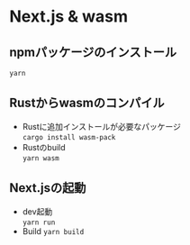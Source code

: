 # Next.js & wasm

## npmパッケージのインストール

`yarn`

## Rustからwasmのコンパイル

- Rustに追加インストールが必要なパッケージ  
`cargo install wasm-pack`
- Rustのbuild  
`yarn wasm`

## Next.jsの起動

- dev起動  
`yarn run`
- Build
`yarn build`
